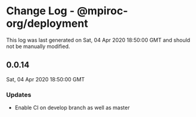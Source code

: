 # Change Log - @mpiroc-org/deployment

This log was last generated on Sat, 04 Apr 2020 18:50:00 GMT and should not be manually modified.

## 0.0.14
Sat, 04 Apr 2020 18:50:00 GMT

### Updates

- Enable CI on develop branch as well as master


